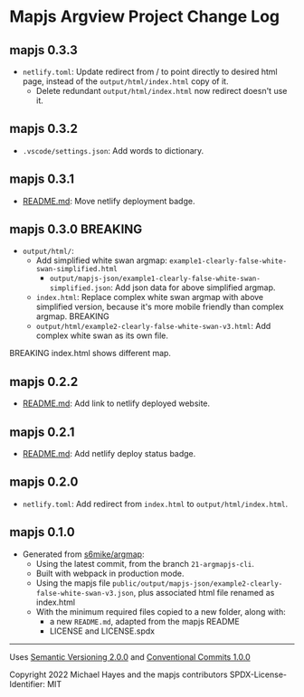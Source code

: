 # Mapjs Argview Project Change Log

## mapjs 0.3.3

- `netlify.toml`: Update redirect from / to point directly to desired html page, instead of the `output/html/index.html` copy of it.
  - Delete redundant `output/html/index.html` now redirect doesn't use it.

## mapjs 0.3.2

- `.vscode/settings.json`: Add words to dictionary.

## mapjs 0.3.1

- [README.md](README.md): Move netlify deployment badge.

## mapjs 0.3.0 BREAKING

- `output/html/`:
  - Add simplified white swan argmap: `example1-clearly-false-white-swan-simplified.html`
    - `output/mapjs-json/example1-clearly-false-white-swan-simplified.json`: Add json data for above simplified argmap.
  - `index.html`: Replace complex white swan argmap with above simplified version, because it's more mobile friendly than complex argmap. BREAKING
  - `output/html/example2-clearly-false-white-swan-v3.html`: Add complex white swan as its own file.

BREAKING index.html shows different map.

## mapjs 0.2.2

- [README.md](README.md): Add link to netlify deployed website.

## mapjs 0.2.1

- [README.md](README.md): Add netlify deploy status badge.

## mapjs 0.2.0

- `netlify.toml`: Add redirect from `index.html` to `output/html/index.html`.

## mapjs 0.1.0

- Generated from [s6mike/argmap](https://github.com/s6mike/argmap):
  - Using the latest commit, from the branch `21-argmapjs-cli`.
  - Built with webpack in production mode.
  - Using the mapjs file `public/output/mapjs-json/example2-clearly-false-white-swan-v3.json`, plus associated html file renamed as index.html
  - With the minimum required files copied to a new folder, along with:
    - a new `README.md`, adapted from the mapjs README
    - LICENSE and LICENSE.spdx

----------------

Uses [Semantic Versioning 2.0.0](https://semver.org/) and [Conventional Commits 1.0.0](https://www.conventionalcommits.org/en/v1.0.0/)

Copyright 2022 Michael Hayes and the mapjs contributors
SPDX-License-Identifier: MIT
